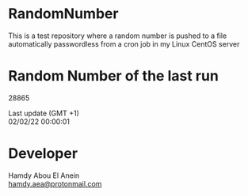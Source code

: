 # RandomNumber    
This is a test repository where a random number is pushed to a file automatically passwordless from a cron job in my Linux CentOS server    
# Random Number of the last run   
28865
      
Last update (GMT +1)    
02/02/22 00:00:01
# Developer    
Hamdy Abou El Anein   
hamdy.aea@protonmail.com
